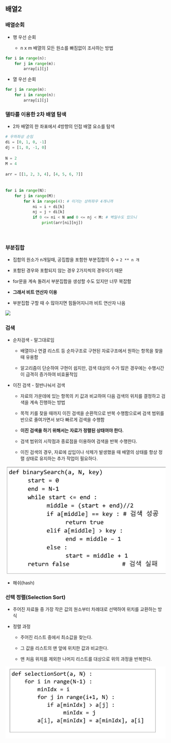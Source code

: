 ## 배열2

### 배열순회

- 행 우선 순회
  
  - n x m 배열의 모든 원소를 빠짐없이 조사하는 방법

```python
for i in range(n):
    for j in range(m):
        array[i][j]
```

- 열 우선 순회

```python
for j in range(m):
    for i in range(n):
        array[i][j]
```

### 델타를 이용한 2차 배열 탐색

- 2차 배열의 한 좌표에서 4방향의 인접 배열 요소를 탐색

```python
# 우하좌상 순임
di = [0, 1, 0, -1]
dj = [1, 0, -1, 0]

N = 2
M = 4

arr = [[1, 2, 3, 4], [4, 5, 6, 7]]


for i in range(N):
    for j in range(M):
        for k in range(4): # 이거는 상하좌우 4개니까
            ni = i + di[k]
            nj = j + di[k]
            if 0 <= ni < N and 0 <= nj < M: # 벽일수도 있으니
                print(arr[ni][nj])

        
```

### 부분집합

- 집합의 원소가 n개일때, 공집합을 포함한  부분집합의 수 = `2 ** n 개`

- 포함된 경우와 포함되지 않는 경우 2가지씩의 경우이기 때문

- for문을 계속 돌려서 부분집합을 생성할 수도 있지만 너무 복잡함

- **그래서 비트 연산자 이용**

- 부분집합 구할 때 수 많아지면 힘들어지니까 비트 연산자 나옴

![](배열2_assets/2022-08-16-00-08-26-image.png)



### 검색

- 순차검색 - 말그대로임
  
  - 배열이나 연결 리스트 등 순차구조로 구현된 자료구조에서 원하는 항목을 찾을 때 유용함
  
  - 알고리즘이 단순하여 구현이 쉽지만, 검색 대상의 수가 많은 경우에는 수행시간이 급격히 증가하여 비효율적임

- 이진 검색 - 절반나눠서 검색
  
  - 자료의 가운데에 있는 항목의 키 값과 비교하여 다음 검색의 위치를 결정하고 검색을 계속 진행하는 방법
  
  - 목적 키를 찾을 때까지 이진 검색을 순환적으로 반복 수행함으로써 검색 범위를 반으로 줄여가면서 보다 빠르게 검색을 수행함
  
  - **이진 검색을 하기 위해서는 자료가 정렬된 상태여야 한다.**
  
  - 검색 범위의 시작점과 종료점을 이용하여 검색을 반복 수행한다.
  
  - 이진 검색의 경우, 자료에 삽입이나 삭제가 발생했을 때 배열의 상태를 항상 정렬 상태로 유지하는 추가 작업이 필요하다.

![](배열2_assets/2022-08-16-00-18-10-image.png)

- 해쉬(hash)



### 선택 정렬(Selection Sort)

- 주어진 자료들 중 가장 작은 값의 원소부터 차례대로 선택하여 위치를 교환하는 방식

- 정렬 과정
  
  - 주어진 리스트 중에서 최소값을 찾는다.
  
  - 그 값을 리스트의 맨 앞에 위치한 값과 비교한다.
  
  - 맨 처음 위치를 제외한 나머지 리스트를 대상으로 위의 과정을 반복한다.

![](배열2_assets/2022-08-16-00-30-48-image.png)


